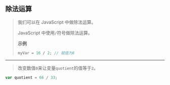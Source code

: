 ## 除法运算

> 我们可以在 JavaScript 中做除法运算。
>
> JavaScript 中使用`/`符号做除法运算。
>
> **示例**
>
> ```js
> myVar = 16 / 2; // 赋值为8
> ```

----

> 改变数值`0`来让变量`quotient`的值等于`2`。

```js
var quotient = 66 / 33;
```

